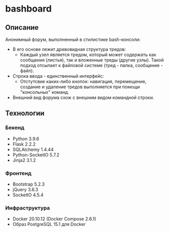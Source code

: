 # bashboard
## Описание
Анонимный форум, выполненный в стилистике bash-консоли:
- В его основе лежит древовидная структура тредов:
    - Каждый узел является тредом, который может содержать как сообщения (листья), так и вложенные треды (другие узлы). Такой подход отсылает к файловой системе (тред - папка, сообщение - файл).
- Строка ввода - единственный интерфейс:
    - Отстутсвие каких-либо кнопок: навигация, перемещение, создание и удаление тредов выполняется при помощи "консольных" команд.
- Внешний вид форума схож с внешним видом командной строки.
## Технологии
### Бекенд
- Python 3.9.6
- Flask 2.2.2
- SQLAlchemy 1.4.44
- Python-SocketIO 5.7.2
- Jinja2 3.1.2
### Фронтенд
- Bootstrap 5.2.3
- jQuery 3.6.3
- SocketIO 4.5.4
### Инфраструктура
- Docker 20.10.12 (Docker Compose 2.6.1)
- Образ PostgreSQL 15.1 для Docker
